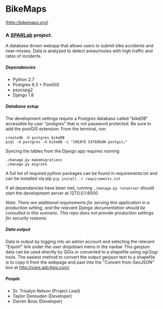 BikeMaps
=========
[http://bikemaps.org]

### A [SPARLab](http://www.geog.uvic.ca/spar/) project.
A database driven webapp that allows users to submit bike accidents and near-misses. Data is analyzed to detect areas/routes with high traffic and rates of incidents.

##### Dependancies
  + Python 2.7
  + Postgres 9.3 + PostGIS
  + psycopg2
  + Django 1.8

##### Database setup
The development settings require a Postgres database called "bikeDB" accessible by user "postgres" that is not password protected. Be sure to add the postGIS extension. From the terminal, run:
```
createdb -U postgres bikeDB
psql -U postgres -d bikeDB -c "CREATE EXTENSON postgis;"
```

Syncing the tables from the Django app requires running
```
./manage.py makemigrations
./manage.py migrate
```

A full list of required python packages can be found in requirements.txt and can be installed via pip
    `pip install -r requirements.txt`

If all dependancies have been met, running `./manage.py runserver` should start the development server at 127.0.0.1:8000

_Note: There are additional requirements for serving this application in a production setting, and the relevant Django documentation should be consulted in this scenario. This repo does not provide production settings for security reasons._


##### Data output
  Data is output by logging into an admin account and selecting the relevant "Export" link under the user dropdown menu in the navbar
  This geojson data can be used directly by QGis or converted to a shapefile using ogr2ogr tools.
  The easiest method to convert the output geojson text to a shapefile is to copy it from the webpage and
    past into the "Convert from GeoJSON" box at http://ogre.adc4gis.com/


##### People
  + Dr. Trisalyn Nelson (Project Lead)
  + Taylor Denouden (Developer)
  + Darren Boss (Developer)
